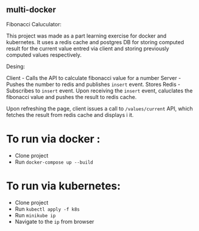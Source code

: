 ## multi-docker

Fibonacci Caluculator:

This project was made as a part learning exercise for docker and kubernetes. It uses a redis cache and postgres DB for 
storing computed result for the current value entred via client and storing previously computed values respectively.

Desing:

Client - Calls the API to calculate fibonacci value for a number
Server - Pushes the number to redis and publishes `insert` event. Stores
Redis - Subscribes to `insert` event. Upon receiving the `insert` event, caluclates the fibonacci value and pushes the result 
to redis cache.

Upon refreshing the page, client issues a call to `/values/current` API, which fetches the result from redis cache and displays i
it.

# To run via docker : 

- Clone project
- Run `docker-compose up --build`

# To run via kubernetes:

- Clone project
- Run `kubectl apply -f k8s`
- Run `minikube ip` 
- Navigate to the `ip` from browser
